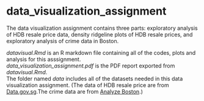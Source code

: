 # data_visualization_assignment

The data visualization assignment contains three parts: exploratory analysis of HDB resale price data, density ridgeline plots of HDB resale prices, and exploratory analysis of crime data in Boston.

*datavisual.Rmd* is an R markdown file containing all of the codes, plots and analysis for this asssignment.  
*data_visualization_assignment.pdf* is the PDF report exported from *datavisual.Rmd*.  
The folder named *data* includes all of the datasets needed in this data visualization assignment.   (The data of HDB resale price are from [Data.gov.sg](https://data.gov.sg/dataset/resale-flat-prices).The crime data are from [Analyze Boston](https://data.boston.gov/dataset/crime-incident-reports-august-2015-to-date-source-new-system).)
